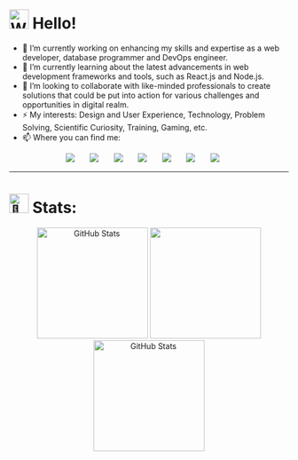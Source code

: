 <h1>
  <img alt="Wave image" src="https://user-images.githubusercontent.com/68912857/218808235-50f91cfa-5ec0-43c3-89f7-abb8d4258621.gif" width="35" height="35"/> Hello!
</h1>

- 🔭 I’m currently working on enhancing my skills and expertise as a web developer, database programmer and DevOps engineer.
- 🌱 I’m currently learning about the latest advancements in web development frameworks and tools, such as React.js and Node.js.
- 👯 I’m looking to collaborate with like-minded professionals to create solutions that could be put into action for various challenges and opportunities in digital realm.
- ⚡ My interests: Design and User Experience, Technology, Problem Solving, Scientific Curiosity, Training, Gaming, etc.
- 📫 Where you can find me:
<p align="center">
  <a href="https://github.com/GitLN01" target="_blank"><img src="https://img.shields.io/badge/GitHub-100000?style=for-the-badge&logo=github&logoColor=white" /></a>&nbsp;&nbsp;&nbsp;&nbsp;&nbsp;&nbsp;
  <a href="https://www.linkedin.com/in/lazar-nikitovic/" target="_blank"><img src="https://img.shields.io/badge/linkedin-%230077B5.svg?&style=for-the-badge&logo=linkedin&logoColor=white" /></a>&nbsp;&nbsp;&nbsp;&nbsp;&nbsp;&nbsp;
  <a href="mailto:lazar.nikitovic.01@gmail.com?subject=Came%20from%20Github" target="_blank"><img src="https://img.shields.io/badge/gmail-%23D14836.svg?&style=for-the-badge&logo=gmail&logoColor=white" /></a>&nbsp;&nbsp;&nbsp;&nbsp;&nbsp;&nbsp;
  <a href="https://www.instagram.com/zola__01/?next=%2F" target="_blank"><img src="https://img.shields.io/badge/zola__01-E4405F?style=for-the-badge&logo=instagram&logoColor=white" /></a>&nbsp;&nbsp;&nbsp;&nbsp;&nbsp;&nbsp;
  <a href="https://steamcommunity.com/id/Wadihuk1234/" target="_blank"><img src="https://img.shields.io/badge/Steam-000000?style=for-the-badge&logo=steam&logoColor=white" /></a>&nbsp;&nbsp;&nbsp;&nbsp;&nbsp;&nbsp;
  <a href="https://dcbadge.vercel.app/api/shield/411951484675293185" target="_blank"><img src="https://img.shields.io/badge/Discord-5865F2?style=for-the-badge&logo=discord&logoColor=white" /></a>&nbsp;&nbsp;&nbsp;&nbsp;&nbsp;&nbsp;
  <a href="https://drive.google.com/file/d/1OXqlRElGLl_veC-Vq1MZEbS5Sr6Myl5D/view?usp=drive_link" target="_blank"><img src="https://img.shields.io/badge/CV-4285F4?style=for-the-badge&logo=googledrive&logoColor=white" /></a>&nbsp;&nbsp;&nbsp;&nbsp;&nbsp;&nbsp;
</p>
<hr>
<h1>
  <img src="https://fonts.gstatic.com/s/e/notoemoji/latest/1f440/512.gif" alt="👀" width="35" height="35"> Stats:
</h1>
<p align="center">
  <img height="200px" src="https://github-readme-stats.vercel.app/api/top-langs/?username=GitLN01&layout=compact&langs_count=10&include_all_commits=true&count_private=true&title_color=29a082&icon_color=599cab&text_color=99d1ce&bg_color=0c1014&border_color=ffffff" alt="GitHub Stats" />
  <img height="200px" src="https://github-readme-stats.vercel.app/api?username=GitLN01&theme=gotham&show_icons=true">
  <img height="200px" src="https://github-readme-streak-stats.herokuapp.com/?user=GitLN01&include_all_commits=true&count_private=true&background=0c1014&border=ffffff&stroke=ffffff&ring=268f77&fire=red&currStreakNum=99d1ce&sideNums=99d1ce&currStreakLabel=99d1ce&sideLabels=99d1ce&dates=0ffff0" alt="GitHub Stats" />
</p>


